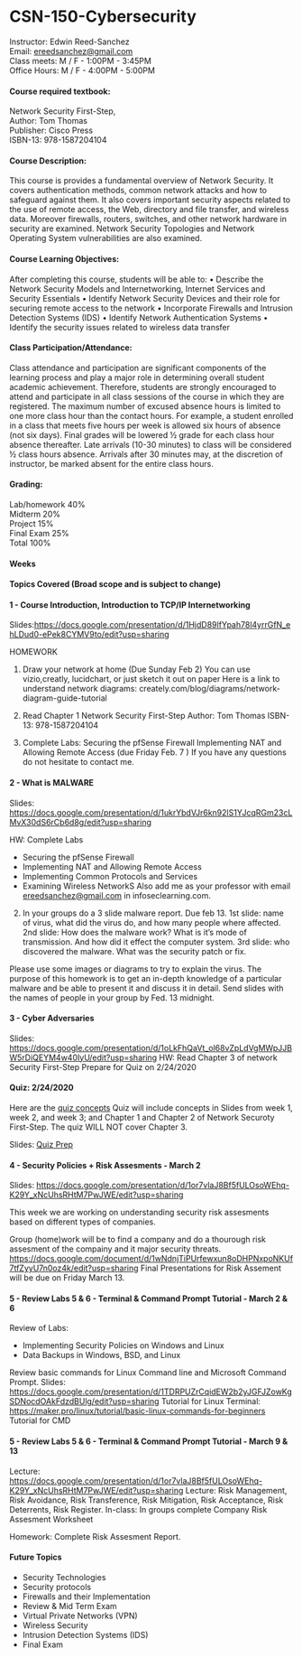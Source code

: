 # CSN-150-Cybersecurity
 
Instructor: Edwin Reed-Sanchez<br/>
Email:	ereedsanchez@gmail.com<br/>
Class meets: M / F  -  1:00PM - 3:45PM<br/>
Office Hours: M / F - 4:00PM - 5:00PM<br/>

#### Course required textbook: 
Network Security First-Step,<br/>
Author: Tom Thomas<br/>
Publisher: Cisco Press<br/>
ISBN-13: 978-1587204104 

#### Course Description: 
This course is provides a fundamental overview of Network Security. It covers authentication methods, common network attacks and how to safeguard against them. It also covers important security aspects related to the use of remote access, the Web, directory and file transfer, and wireless data. Moreover firewalls, routers, switches, and other network hardware in security are examined. Network Security Topologies and Network Operating System vulnerabilities are also examined.

#### Course Learning Objectives:
After completing this course, students will be able to:
	•	Describe the Network Security Models and Internetworking, Internet Services and Security Essentials
	•	Identify Network Security Devices and their role for securing remote access to the network
	•	Incorporate Firewalls and Intrusion Detection Systems (IDS)
	•	Identify Network Authentication Systems
	•	Identify the security issues related to wireless data transfer

#### Class Participation/Attendance:  
Class attendance and participation are significant components of the learning process and play a major role in determining overall student academic achievement. Therefore, students are strongly encouraged to attend and participate in all class sessions of the course in which they are registered. The maximum number of excused absence hours is limited to one more class hour than the contact hours. For example, a student enrolled in a class that meets five hours per week is allowed six hours of absence (not six days). Final grades will be lowered ½ grade for each class hour absence thereafter. Late arrivals (10-30 minutes) to class will be considered ½ class hours absence. Arrivals after 30 minutes may, at the discretion of instructor, be marked absent for the entire class hours.

#### Grading:  
Lab/homework  40%<br/>
Midterm 20%<br/>
Project 15%<br/>
Final Exam 25%<br/>
Total 100%<br/>


#### Weeks
#### Topics Covered (Broad scope and is subject to change)

#### 1 - Course Introduction, Introduction to TCP/IP Internetworking
Slides:https://docs.google.com/presentation/d/1HjdD89lfYpah78l4yrrGfN_ehLDud0-ePek8CYMV9to/edit?usp=sharing

HOMEWORK
1. Draw your network at home (Due Sunday Feb 2)
You can use vizio,creatly, lucidchart, or just sketch it out on paper
Here is a link to understand network diagrams: creately.com/blog/diagrams/network-diagram-guide-tutorial

2. Read Chapter 1
Network Security First-Step
Author: Tom Thomas
ISBN-13: 978-1587204104

3. Complete Labs: 
Securing the pfSense Firewall
Implementing NAT and Allowing Remote Access (due Friday Feb. 7 )
If you have any questions do not hesitate to contact me.


#### 2 - What is MALWARE
Slides: https://docs.google.com/presentation/d/1ukrYbdVJr6kn92lS1YJcqRGm23cLMvX30dS6rCb6d8g/edit?usp=sharing

HW: Complete Labs 
- Securing the pfSense Firewall
- Implementing NAT and Allowing Remote Access
- Implementing Common Protocols and Services
- Examining Wireless NetworkS
Also add me as your professor with email ereedsanchez@gmail.com in infoseclearning.com. 

2. In your groups do a 3 slide malware report. Due feb 13. 
1st slide: name of virus, what did the virus do, and how many people where affected. 
2nd slide: How does the malware work? What is it’s mode of transmission. And how did it effect the computer system. 
3rd slide: who discovered the malware. What was the security patch or fix. 

Please use some images or diagrams to try to explain the virus. The purpose of this homework is to get an in-depth knowledge of a particular malware and be able to present it and discuss it in detail. Send slides with the names of people in your group by Fed. 13 midnight. 

#### 3 - Cyber Adversaries
Slides: https://docs.google.com/presentation/d/1oLkFhQaVt_ol68vZpLdVgMWpJJBW5rDiQEYM4w40IyU/edit?usp=sharing
HW: Read Chapter 3 of network Security First-Step
Prepare for Quiz on 2/24/2020

#### Quiz: 2/24/2020
Here are the [quiz concepts](https://github.com/ereedsanchez/CSN-150-Cybersecurity/blob/master/Quiz-1-concepts)
Quiz will include concepts in Slides from week 1, week 2, and week 3; and Chapter 1  and Chapter 2 of Network Securoty First-Step. The quiz WILL NOT cover Chapter 3.

Slides: [Quiz Prep](https://docs.google.com/presentation/d/1auNb4FgyW92TLgnBXtj7uu4vAMBx1MrZkFjia6p72is/edit?usp=sharing
)

#### 4 - Security Policies + Risk Assesments - March 2
Slides: https://docs.google.com/presentation/d/1or7vlaJ8Bf5fULOsoWEhq-K29Y_xNcUhsRHtM7PwJWE/edit?usp=sharing

This week we are working on understanding security risk assesments based on different types of companies.  

Group (home)work will be to find a company and do a thourough risk assesment of the compainy and it major security threats.  
https://docs.google.com/document/d/1wNdnjTiPUrfewxun8oDHPNxpoNKUf7tfZyyU7n0oz4k/edit?usp=sharing
Final Presentations for Risk Assement will be due on Friday March 13. 

#### 5 - Review Labs 5 & 6 - Terminal & Command Prompt Tutorial - March 2 & 6 
Review of Labs: 
- Implementing Security Policies on Windows and Linux
- Data Backups in Windows, BSD, and Linux

Review basic commands for Linux Command line and Microsoft Command Prompt. 
Slides: https://docs.google.com/presentation/d/1TDRPUZrCqidEW2b2yJGFJZowKgSDNocdOAkFdzdBUlg/edit?usp=sharing
Tutorial for Linux Terminal: https://maker.pro/linux/tutorial/basic-linux-commands-for-beginners
Tutorial for CMD

#### 5 - Review Labs 5 & 6 - Terminal & Command Prompt Tutorial - March 9 & 13
Lecture: https://docs.google.com/presentation/d/1or7vlaJ8Bf5fULOsoWEhq-K29Y_xNcUhsRHtM7PwJWE/edit?usp=sharing
Lecture: Risk Management, Risk Avoidance, Risk Transference, Risk Mitigation, Risk Acceptance, Risk Deterrents, Risk Register.
In-class: In groups complete Company Risk Assesment Worksheet

Homework: Complete Risk Assesment Report.


#### Future Topics 
- Security Technologies<br/>
- Security protocols<br/>
- Firewalls and their Implementation<br/>
- Review & Mid Term Exam<br/>
- Virtual Private Networks (VPN)<br/>
- Wireless Security<br/>
- Intrusion Detection Systems (IDS)<br/>
- Final Exam<br/>

